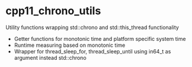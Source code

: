 # cpp11_chrono_utils
Utility functions wrapping std::chrono and std::this_thread functionality
* Getter functions for monotonic time and platform specific system time
* Runtime measuring based on monotonic time
* Wrapper for thread_sleep_for, thread_sleep_until using in64_t as argument instead std::chrono
